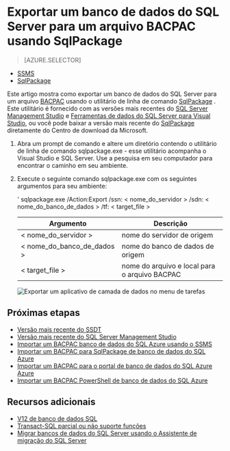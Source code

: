 <properties
   pageTitle="Exportar um banco de dados do SQL Server para um arquivo BACPAC usando SqlPackage | Microsoft Azure"
   description="Microsoft Azure SQL Database, migração de banco de dados, exportar o banco de dados, Exportar arquivo BACPAC, sqlpackage"
   services="sql-database"
   documentationCenter=""
   authors="CarlRabeler"
   manager="jhubbard"
   editor=""/>

<tags
   ms.service="sql-database"
   ms.devlang="NA"
   ms.topic="article"
   ms.tgt_pltfrm="NA"
   ms.workload="sqldb-migrate"
   ms.date="08/24/2016"
   ms.author="carlrab"/>

# <a name="export-a-sql-server-database-to-a-bacpac-file-using-sqlpackage"></a>Exportar um banco de dados do SQL Server para um arquivo BACPAC usando SqlPackage

> [AZURE.SELECTOR]
- [SSMS](sql-database-cloud-migrate-compatible-export-bacpac-ssms.md)
- [SqlPackage](sql-database-cloud-migrate-compatible-export-bacpac-sqlpackage.md)

Este artigo mostra como exportar um banco de dados do SQL Server para um arquivo [BACPAC](https://msdn.microsoft.com/library/ee210546.aspx#Anchor_4) usando o utilitário de linha de comando [SqlPackage](https://msdn.microsoft.com/library/hh550080.aspx) . Este utilitário é fornecido com as versões mais recentes do [SQL Server Management Studio](https://msdn.microsoft.com/library/mt238290.aspx) e [Ferramentas de dados do SQL Server para Visual Studio](https://msdn.microsoft.com/library/mt204009.aspx), ou você pode baixar a versão mais recente do [SqlPackage](https://www.microsoft.com/en-us/download/details.aspx?id=53876) diretamente do Centro de download da Microsoft.

1. Abra um prompt de comando e altere um diretório contendo o utilitário de linha de comando sqlpackage.exe - esse utilitário acompanha o Visual Studio e SQL Server. Use a pesquisa em seu computador para encontrar o caminho em seu ambiente.
2. Execute o seguinte comando sqlpackage.exe com os seguintes argumentos para seu ambiente:

    ' sqlpackage.exe /Action:Export /ssn: < nome_do_servidor > /sdn: < nome_do_banco_de_dados > /tf: < target_file >

  	| Argumento  | Descrição  |
  	|---|---|
  	| < nome_do_servidor >  | nome do servidor de origem  |
  	| < nome_do_banco_de_dados >  | nome do banco de dados de origem  |
  	| < target_file >  | nome do arquivo e local para o arquivo BACPAC  |

    ![Exportar um aplicativo de camada de dados no menu de tarefas](./media/sql-database-cloud-migrate/TestForCompatibilityUsingSQLPackage01b.png)

## <a name="next-steps"></a>Próximas etapas

- [Versão mais recente do SSDT](https://msdn.microsoft.com/library/mt204009.aspx)
- [Versão mais recente do SQL Server Management Studio](https://msdn.microsoft.com/library/mt238290.aspx)
- [Importar um BACPAC banco de dados do SQL Azure usando o SSMS](sql-database-cloud-migrate-compatible-import-bacpac-ssms.md)
- [Importar um BACPAC para SqlPackage de banco de dados do SQL Azure](sql-database-cloud-migrate-compatible-import-bacpac-sqlpackage.md)
- [Importar um BACPAC para o portal de banco de dados do SQL Azure Azure](sql-database-import.md)
- [Importar um BACPAC PowerShell de banco de dados do SQL Azure](sql-database-import-powershell.md)

## <a name="additional-resources"></a>Recursos adicionais

- [V12 de banco de dados SQL](sql-database-v12-whats-new.md)
- [Transact-SQL parcial ou não suporte funções](sql-database-transact-sql-information.md)
- [Migrar bancos de dados do SQL Server usando o Assistente de migração do SQL Server](http://blogs.msdn.com/b/ssma/)
